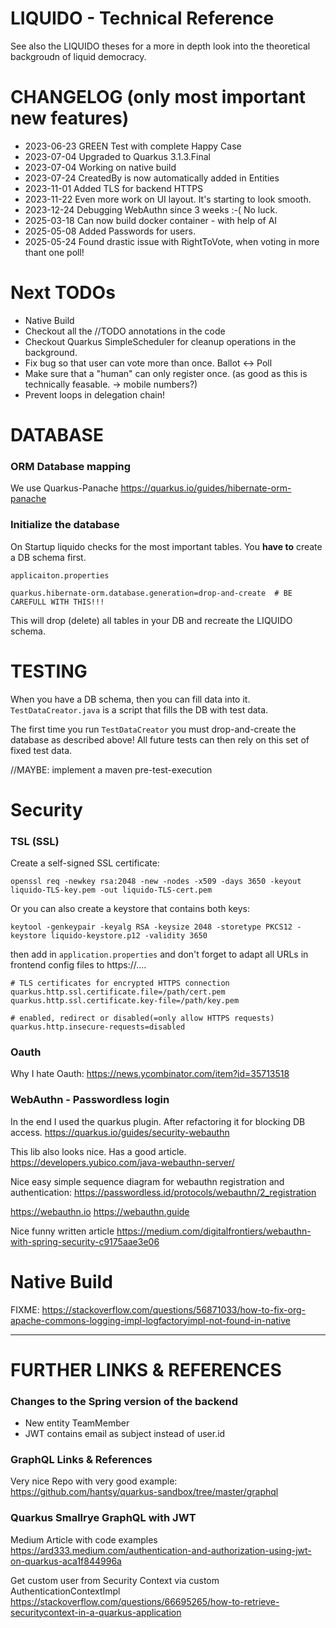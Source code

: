 # LIQUIDO - Technical Reference

See also the LIQUIDO theses for a more in depth look into the theoretical backgroudn of liquid democracy.

# CHANGELOG (only most important new features)

 * 2023-06-23 GREEN Test with complete Happy Case
 * 2023-07-04 Upgraded to Quarkus 3.1.3.Final
 * 2023-07-04 Working on native build
 * 2023-07-24 CreatedBy is now automatically added in Entities
 * 2023-11-01 Added TLS for backend HTTPS
 * 2023-11-22 Even more work on UI layout. It's starting to look smooth.
 * 2023-12-24 Debugging WebAuthn since 3 weeks :-( No luck.
 * 2025-03-18 Can now build docker container - with help of AI
 * 2025-05-08 Added Passwords for users.
 * 2025-05-24 Found drastic issue with RightToVote, when voting in more thant one poll!

# Next TODOs

 * Native Build
 * Checkout all the //TODO annotations in the code 
 * Checkout Quarkus SimpleScheduler for cleanup operations in the background.
 * Fix bug so that user can vote more than once.  Ballot <-> Poll
 * Make sure that a "human" can only register once. (as good as this is technically feasable. -> mobile numbers?)
 * Prevent loops in delegation chain!



# DATABASE

### ORM Database mapping

We use Quarkus-Panache
https://quarkus.io/guides/hibernate-orm-panache

### Initialize the database

On Startup liquido checks for the most important tables. You **have to** create a DB schema first. 

`applicaiton.properties`

    quarkus.hibernate-orm.database.generation=drop-and-create  # BE CAREFULL WITH THIS!!!

This will drop (delete) all tables in your DB and recreate the LIQUIDO schema.

# TESTING

When you have a DB schema, then you can fill data into it. `TestDataCreator.java` is a script that
fills the DB with test data.

The first time you run `TestDataCreator` you must drop-and-create the database as described above! All
future tests can then rely on this set of fixed test data.

//MAYBE: implement a maven pre-test-execution

# Security

### TSL (SSL)

Create a self-signed SSL certificate:

    openssl req -newkey rsa:2048 -new -nodes -x509 -days 3650 -keyout liquido-TLS-key.pem -out liquido-TLS-cert.pem

Or you can also create a keystore that contains both keys:

    keytool -genkeypair -keyalg RSA -keysize 2048 -storetype PKCS12 -keystore liquido-keystore.p12 -validity 3650

then add in `application.properties` and don't forget to adapt all URLs in frontend config files to https://....

    # TLS certificates for encrypted HTTPS connection
    quarkus.http.ssl.certificate.file=/path/cert.pem
    quarkus.http.ssl.certificate.key-file=/path/key.pem
    
    # enabled, redirect or disabled(=only allow HTTPS requests)
    quarkus.http.insecure-requests=disabled

### Oauth

Why I hate Oauth: https://news.ycombinator.com/item?id=35713518

### WebAuthn - Passwordless login

In the end I used the quarkus plugin. After refactoring it for blocking DB access.
https://quarkus.io/guides/security-webauthn

This lib also looks nice. Has a good article.
https://developers.yubico.com/java-webauthn-server/

Nice easy simple sequence diagram for webauthn registration and authentication:
https://passwordless.id/protocols/webauthn/2_registration

https://webauthn.io
https://webauthn.guide

Nice funny written article
https://medium.com/digitalfrontiers/webauthn-with-spring-security-c9175aae3e06




# Native Build

FIXME:
https://stackoverflow.com/questions/56871033/how-to-fix-org-apache-commons-logging-impl-logfactoryimpl-not-found-in-native

----



# FURTHER LINKS & REFERENCES

### Changes to the Spring version of the backend

 * New entity TeamMember
 * JWT contains email as subject instead of user.id



### GraphQL Links & References

Very nice Repo with very good example:
https://github.com/hantsy/quarkus-sandbox/tree/master/graphql


### Quarkus Smallrye GraphQL with JWT

Medium Article with code examples
https://ard333.medium.com/authentication-and-authorization-using-jwt-on-quarkus-aca1f844996a

Get custom user from Security Context via custom AuthenticationContextImpl
https://stackoverflow.com/questions/66695265/how-to-retrieve-securitycontext-in-a-quarkus-application